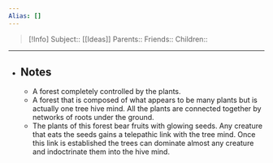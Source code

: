 ```yaml
---
Alias: []
---
```

> [!Info]
> Subject:: [[Ideas]]
> Parents:: 
> Friends:: 
> Children:: 
---
- ## Notes
	- A forest completely controlled by the plants.
	- A forest that is composed of what appears to be many plants but is actually one tree hive mind. All the plants are connected together by networks of roots under the ground.
	- The plants of this forest bear fruits with glowing seeds. Any creature that eats the seeds gains a telepathic link with the tree mind. Once this link is established the trees can dominate almost any creature and indoctrinate them into the hive mind. 